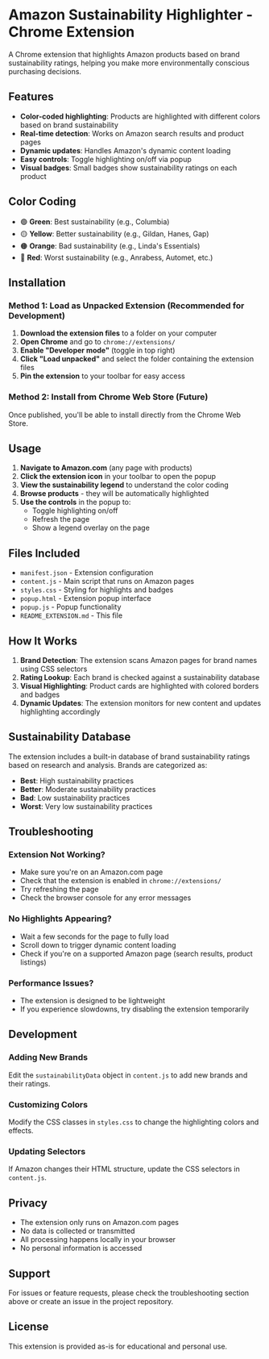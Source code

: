# Amazon Sustainability Highlighter - Chrome Extension

A Chrome extension that highlights Amazon products based on brand sustainability ratings, helping you make more environmentally conscious purchasing decisions.

## Features

- **Color-coded highlighting**: Products are highlighted with different colors based on brand sustainability
- **Real-time detection**: Works on Amazon search results and product pages
- **Dynamic updates**: Handles Amazon's dynamic content loading
- **Easy controls**: Toggle highlighting on/off via popup
- **Visual badges**: Small badges show sustainability ratings on each product

## Color Coding

- 🟢 **Green**: Best sustainability (e.g., Columbia)
- 🟡 **Yellow**: Better sustainability (e.g., Gildan, Hanes, Gap)
- 🟠 **Orange**: Bad sustainability (e.g., Linda's Essentials)
- 🔴 **Red**: Worst sustainability (e.g., Anrabess, Automet, etc.)

## Installation

### Method 1: Load as Unpacked Extension (Recommended for Development)

1. **Download the extension files** to a folder on your computer
2. **Open Chrome** and go to `chrome://extensions/`
3. **Enable "Developer mode"** (toggle in top right)
4. **Click "Load unpacked"** and select the folder containing the extension files
5. **Pin the extension** to your toolbar for easy access

### Method 2: Install from Chrome Web Store (Future)

Once published, you'll be able to install directly from the Chrome Web Store.

## Usage

1. **Navigate to Amazon.com** (any page with products)
2. **Click the extension icon** in your toolbar to open the popup
3. **View the sustainability legend** to understand the color coding
4. **Browse products** - they will be automatically highlighted
5. **Use the controls** in the popup to:
   - Toggle highlighting on/off
   - Refresh the page
   - Show a legend overlay on the page

## Files Included

- `manifest.json` - Extension configuration
- `content.js` - Main script that runs on Amazon pages
- `styles.css` - Styling for highlights and badges
- `popup.html` - Extension popup interface
- `popup.js` - Popup functionality
- `README_EXTENSION.md` - This file

## How It Works

1. **Brand Detection**: The extension scans Amazon pages for brand names using CSS selectors
2. **Rating Lookup**: Each brand is checked against a sustainability database
3. **Visual Highlighting**: Product cards are highlighted with colored borders and badges
4. **Dynamic Updates**: The extension monitors for new content and updates highlighting accordingly

## Sustainability Database

The extension includes a built-in database of brand sustainability ratings based on research and analysis. Brands are categorized as:

- **Best**: High sustainability practices
- **Better**: Moderate sustainability practices  
- **Bad**: Low sustainability practices
- **Worst**: Very low sustainability practices

## Troubleshooting

### Extension Not Working?
- Make sure you're on an Amazon.com page
- Check that the extension is enabled in `chrome://extensions/`
- Try refreshing the page
- Check the browser console for any error messages

### No Highlights Appearing?
- Wait a few seconds for the page to fully load
- Scroll down to trigger dynamic content loading
- Check if you're on a supported Amazon page (search results, product listings)

### Performance Issues?
- The extension is designed to be lightweight
- If you experience slowdowns, try disabling the extension temporarily

## Development

### Adding New Brands
Edit the `sustainabilityData` object in `content.js` to add new brands and their ratings.

### Customizing Colors
Modify the CSS classes in `styles.css` to change the highlighting colors and effects.

### Updating Selectors
If Amazon changes their HTML structure, update the CSS selectors in `content.js`.

## Privacy

- The extension only runs on Amazon.com pages
- No data is collected or transmitted
- All processing happens locally in your browser
- No personal information is accessed

## Support

For issues or feature requests, please check the troubleshooting section above or create an issue in the project repository.

## License

This extension is provided as-is for educational and personal use. 